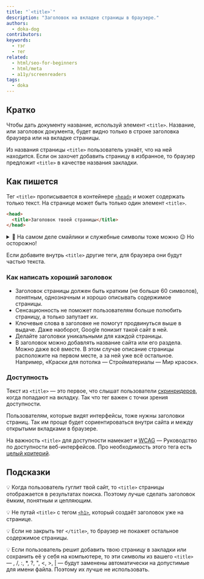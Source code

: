 ```yaml
---
title: "`<title>`"
description: "Заголовок на вкладке страницы в браузере."
authors:
  - doka-dog
contributors:
keywords:
  - тэг
  - тег
related:
  - html/seo-for-beginners
  - html/meta
  - a11y/screenreaders
tags:
  - doka
---
```


## Кратко

Чтобы дать документу название, используй элемент `<title>`. Название, или заголовок документа, будет видно только в строке заголовка браузера или на вкладке страницы.

Из названия страницы `<title>` пользователь узнаёт, что на ней находится. Если он захочет добавить страницу в избранное, то браузер предложит `<title>` в качестве названия закладки.

## Как пишется

Тег `<title>` прописывается в контейнере [`<head>`](/html/head/) и может содержать только текст. На странице может быть только один элемент `<title>`.

```html
<head>
  <title>Заголовок твоей страницы</title>
</head>
```

<details>
  <summary>🧩 На самом деле смайлики и служебные символы тоже можно 😉 Но осторожно!</summary>

![Пример использования смайла в title](images/1.png)

</details>

Если добавите внутрь `<title>` другие теги, для браузера они будут частью текста.

### Как написать хороший заголовок

- Заголовок страницы должен быть кратким (не больше 60 символов), понятным, однозначным и хорошо описывать содержимое страницы.
- Сенсационность не поможет пользователям больше полюбить страницу, а только запутает их.
- Ключевые слова в заголовке не помогут продвинуться выше в выдаче. Даже наоборот, Google понизит такой сайт в ней.
- Делайте заголовки уникальными для каждой страницы.
- В заголовок можно добавлять название сайта или его раздела. Можно даже всё вместе. В этом случае описание страницы расположите на первом месте, а за ней уже всё остальное. Например, «Краски для потолка — Стройматериалы — Мир красок».

### Доступность

Текст из `<title>` — это первое, что слышат пользователи [скринридеров](/a11y/screenreaders/), когда попадают на вкладку. Так что тег важен с точки зрения доступности.

Пользователям, которые видят интерфейсы, тоже нужны заголовки страниц. Так им проще будет сориентироваться внутри сайта и между открытыми вкладками в браузере.

На важность `<title>` для доступности намекает и [WCAG](/a11y/wcag/) — Руководство по доступности веб-интерфейсов. Про необходимость этого тега есть [целый критерий](https://www.w3.org/WAI/WCAG21/Understanding/page-titled).

## Подсказки

💡 Когда пользователь гуглит твой сайт, то `<title>` страницы отображается в результатах поиска. Поэтому лучше сделать заголовок ёмким, понятным и цепляющим.

💡 Не путай `<title>` с тегом [`<h1>`](/html/h1-h6/), который создаёт заголовок уже на странице.

💡 Если не закрыть тег `</title>`, то браузер не покажет остальное содержимое страницы.

💡 Если пользователь решит добавить твою страницу в закладки или сохранить её у себя на компьютере, то эти символы из вашего `<title>` — \, /, :, *, ?, ", <, >, | — будут заменены автоматически на допустимые для имени файла. Поэтому их лучше не использовать.
